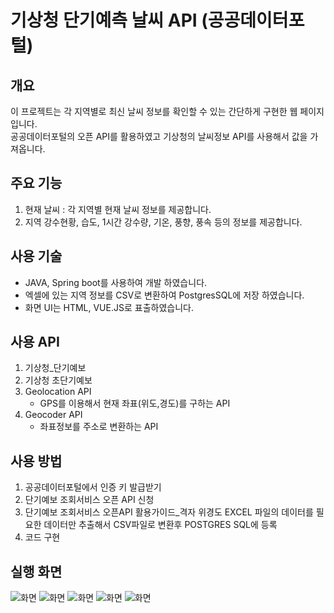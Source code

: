 # 기상청 단기예측 날씨 API (공공데이터포털)

## 개요
이 프로젝트는 각 지역별로 최신 날씨 정보를 확인할 수 있는 간단하게 구현한 웹 페이지입니다.<br />
공공데이터포털의 오픈 API를 활용하였고 기상청의 날씨정보 API를 사용해서 값을 가져옵니다.
<br />
## 주요 기능
1. 현재 날씨 : 각 지역별 현재 날씨 정보를 제공합니다.
2. 지역 강수현황, 습도, 1시간 강수량, 기온, 풍향, 풍속 등의 정보를 제공합니다.
## 사용 기술
- JAVA, Spring boot를 사용하여 개발 하였습니다.
- 엑셀에 있는 지역 정보를 CSV로 변환하여 PostgresSQL에 저장 하였습니다.
- 화면 UI는 HTML, VUE.JS로 표출하였습니다.
## 사용 API
1. 기상청_단기예보
2. 기상청 초단기예보
3. Geolocation API
    - GPS를 이용해서 현재 좌표(위도,경도)를 구하는 API
4. Geocoder API
    - 좌표정보를 주소로 변환하는 API
## 사용 방법
1. 공공데이터포털에서 인증 키 발급받기
2. 단기예보 조회서비스 오픈 API 신청
3. 단기예보 조회서비스 오픈API 활용가이드_격자 위경도 EXCEL 파일의 데이터를 필요한 데이터만 추출해서 CSV파일로 변환후 POSTGRES SQL에 등록
4. 코드 구현
## 실행 화면
![화면](https://github.com/user-attachments/assets/06d9fd19-87d6-4490-a994-f68e78b75e82)
![화면](https://github.com/user-attachments/assets/a8bd69a6-d41c-4401-a5b8-104732158f40)
![화면](https://github.com/user-attachments/assets/9a1f0351-4282-45ea-a7aa-78bc663f8802)
![화면](https://github.com/user-attachments/assets/27680b06-1c9f-4dcb-9323-f5a29ac192cf)
![화면](https://github.com/user-attachments/assets/7135a468-7eec-4eff-9e57-6998bf05a919)